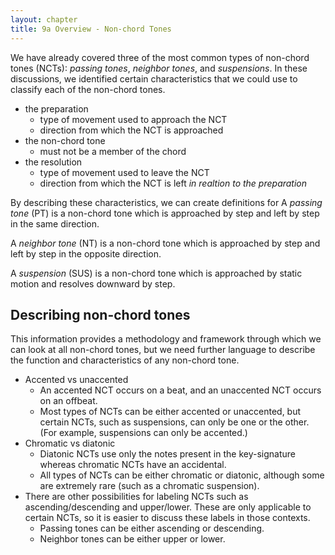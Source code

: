 ```yaml
---
layout: chapter
title: 9a Overview - Non-chord Tones
---
```


We have already covered three of the most common types of non-chord tones (NCTs): *passing tones*, *neighbor tones*, and *suspensions*. In these discussions, we identified certain characteristics that we could use to classify each of the non-chord tones.
- the preparation
    - type of movement used to approach the NCT
    - direction from which the NCT is approached
- the non-chord tone
    - must not be a member of the chord
- the resolution
    - type of movement used to leave the NCT
    - direction from which the NCT is left *in realtion to the preparation*

By describing these characteristics, we can create definitions for A *passing tone* (PT) is a non-chord tone which is approached by step and left by step in the same direction.

A *neighbor tone* (NT) is a non-chord tone which is approached by step and left by step in the opposite direction.

A *suspension* (SUS) is a non-chord tone which is approached by static motion and resolves downward by step.

## Describing non-chord tones

This information provides a methodology and framework through which we can look at all non-chord tones, but we need further language to describe the function and characteristics of any non-chord tone.
- Accented vs unaccented
    - An accented NCT occurs on a beat, and an unaccented NCT occurs on an offbeat.
    - Most types of NCTs can be either accented or unaccented, but certain NCTs, such as suspensions, can only be one or the other. (For example, suspensions can only be accented.)
- Chromatic vs diatonic
    - Diatonic NCTs use only the notes present in the key-signature whereas chromatic NCTs have an accidental.
    - All types of NCTs can be either chromatic or diatonic, although some are extremely rare (such as a chromatic suspension).
- There are other possibilities for labeling NCTs such as ascending/descending and upper/lower. These are only applicable to certain NCTs, so it is easier to discuss these labels in those contexts.
    - Passing tones can be either ascending or descending.
    - Neighbor tones can be either upper or lower.